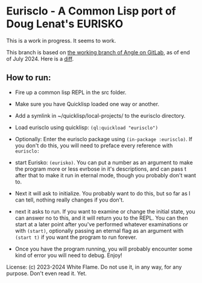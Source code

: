 # Eurisclo - A Common Lisp port of Doug Lenat's EURISKO

This is a work in progress.
It seems to work.

This branch is based on [the working branch of Angle on GitLab](https://gitlab.com/AngularAngel/eurisclo/-/tree/working?ref_type=heads), as of end of July 2024.
Here is a [diff](https://github.com/namin/eurisclo/compare/namin:eurisclo:working...namin:eurisclo:wip?expand=1).

## How to run:

* Fire up a common lisp REPL in the src folder.

* Make sure you have Quicklisp loaded one way or another.

* Add a symlink in ~/quicklisp/local-projects/ to the eurisclo directory.

* Load eurisclo using quicklisp: `(ql:quickload "eurisclo")`

* Optionally: Enter the eurisclo package using `(in-package :eurisclo)`. If you don't do this, you will need to preface every reference with `eurisclo:`

* start Eurisko: `(eurisko)`. You can put a number as an argument to make the program more or less evrbose in it's descriptions, and can pass t after that to make it run in eternal mode, though you probably don't want to.

* Next it will ask to initialize. You probably want to do this, but so far as I can tell, nothing really changes if you don't.

* next it asks to run. If you want to examine or change the initial state, you can answer no to this, and it will return you to the REPL. You can then start at a later point after you've performed whatever examinations or with `(start)`, optionally passing an eternal flag as an argument with `(start t)` if you want the program to run forever.

* Once you have the program running, you will probably encounter some kind of error you will need to debug. Enjoy!

License: (c) 2023-2024 White Flame. Do not use it, in any way, for any purpose. Don't even read it. Yet.
